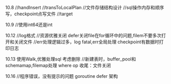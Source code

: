 10.8
//handInsert
//transToLocalPlan
//文件存储结构设计
//sql操作内存和顺序写，checkpoint点写文件
//target

10.9
//使用int64还是int

10.12
//log格式
//资源优雅关闭 defer关闭file在for循环中的问题,filem不要多次打开和关闭文件
//err处理逻辑过多，log fatal,err全局处理
checkpoint有数据时打印日志

10.13
使用Walk,优雅处理sql
考虑删除
//新建表时，buffer_pool和schemamap,filemap处理
where op
收尾：文件关闭

10.16
//程序错误，没有提示的问题 goroutine defer
架构
